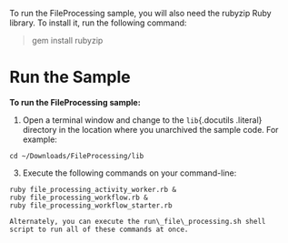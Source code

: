 To run the FileProcessing sample, you will also need the rubyzip Ruby
library. To install it, run the following command:

> gem install rubyzip

Run the Sample
==============

**To run the FileProcessing sample:**

1.  Open a terminal window and change to the `lib`{.docutils .literal}
    directory in the location where you unarchived the sample code. For
    example:

~~~~ {.literal-block}
cd ~/Downloads/FileProcessing/lib
~~~~

3.  Execute the following commands on your command-line:

~~~~ {.literal-block}
ruby file_processing_activity_worker.rb &
ruby file_processing_workflow.rb &
ruby file_processing_workflow_starter.rb
~~~~

    Alternately, you can execute the run\_file\_processing.sh shell
    script to run all of these commands at once.



